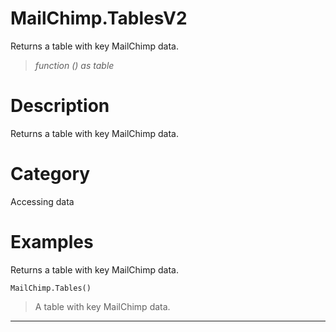 ﻿# MailChimp.TablesV2
Returns a table with key MailChimp data.
> _function () as table_
# Description 
Returns a table with key MailChimp data.

# Category 
Accessing data
# Examples 
Returns a table with key MailChimp data.
```
MailChimp.Tables()
```
> A table with key MailChimp data.
***
